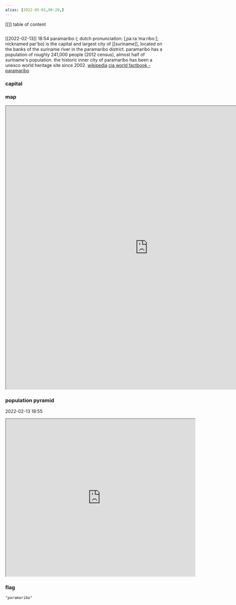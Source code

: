 ```yaml
---
alias: [2022-05-01,00:20,]
---
```

[[]]
table of content
```toc
```
[[2022-02-13]] 18:54
paramaribo (; dutch pronunciation: [ˌpaːraːˈmaːriboː]; nicknamed par'bo) is the capital and largest city of [[suriname]], located on the banks of the suriname river in the paramaribo district. paramaribo has a population of roughly 241,000 people (2012 census), almost half of suriname's population. the historic inner city of paramaribo has been a unesco world heritage site since 2002.
[wikipedia](https://en.wikipedia.org/wiki/paramaribo)
[cia world factbook - paramaribo](https://www.cia.gov/the-world-factbook/countries/paramaribo)
### capital

### map
<iframe src="https://duckduckgo.com/?t=ffab&q=paramaribo&ia=web&iaxm=about" width="900" height="900" ></iframe>

### population pyramid

2022-02-13 18:55

<iframe src="https://www.populationpyramid.net/paramaribo/2019/" width="600" height="500" ></iframe>

### flag

```query
"paramaribo"
```
